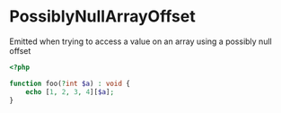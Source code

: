 # PossiblyNullArrayOffset

Emitted when trying to access a value on an array using a possibly null offset

```php
<?php

function foo(?int $a) : void {
    echo [1, 2, 3, 4][$a];
}
```
